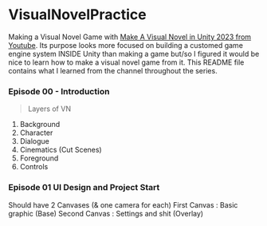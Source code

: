 # VisualNovelPractice

Making a Visual Novel Game with [Make A Visual Novel in Unity 2023 from Youtube](https://www.youtube.com/playlist?list=PLGSox0FgA5B58Ki4t4VqAPDycEpmkBd0i).
Its purpose looks more focused on building a customed game engine system INSIDE Unity than making a game but/so I figured it would be nice to learn how to make a visual novel game from it.
This README file contains what I learned from the channel throughout the series.

### Episode 00 - Introduction
> Layers of VN
1. Background
2. Character
3. Dialogue
4. Cinematics (Cut Scenes)
5. Foreground
6. Controls

### Episode 01 UI Design and Project Start
Should have 2 Canvases (& one camera for each)
First Canvas : Basic graphic (Base)
Second Canvas : Settings and shit (Overlay)
